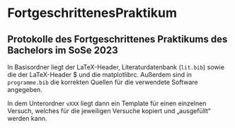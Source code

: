 # FortgeschrittenesPraktikum
Protokolle des Fortgeschrittenes Praktikums des Bachelors im SoSe 2023
---

In Basisordner liegt der LaTeX-Header, Literaturdatenbank (`lit.bib`) sowie die der LaTeX-Header $
und die matplotlibrc.
Außerdem sind in `programme.bib` die korrekten Quellen für die verwendete Software angegeben.

In dem Unterordner `vXXX` liegt dann ein Template für einen einzelnen Versuch,
welches für die jeweiligen Versuche kopiert und „ausgefüllt“ werden kann.